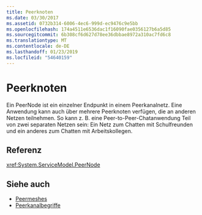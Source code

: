 ```yaml
---
title: Peerknoten
ms.date: 03/30/2017
ms.assetid: 0732b314-6006-4ec6-999d-ec9476c9e5bb
ms.openlocfilehash: 174a4511e6536dac1f16090fae0356127b6a5d85
ms.sourcegitcommit: 6b308cf6d627d78ee36dbbae8972a310ac7fd6c8
ms.translationtype: MT
ms.contentlocale: de-DE
ms.lasthandoff: 01/23/2019
ms.locfileid: "54640159"
---
```

# <a name="peer-nodes"></a>Peerknoten
Ein PeerNode ist ein einzelner Endpunkt in einem Peerkanalnetz. Eine Anwendung kann auch über mehrere Peerknoten verfügen, die an anderen Netzen teilnehmen. So kann z.&#160;B. eine Peer-to-Peer-Chatanwendung Teil von zwei separaten Netzen sein: Ein Netz zum Chatten mit Schulfreunden und ein anderes zum Chatten mit Arbeitskollegen.  
  
## <a name="reference"></a>Referenz  
 <xref:System.ServiceModel.PeerNode>  
  
## <a name="see-also"></a>Siehe auch
- [Peermeshes](../../../../docs/framework/wcf/feature-details/peer-meshes.md)
- [Peerkanalbegriffe](../../../../docs/framework/wcf/feature-details/peer-channel-concepts.md)

